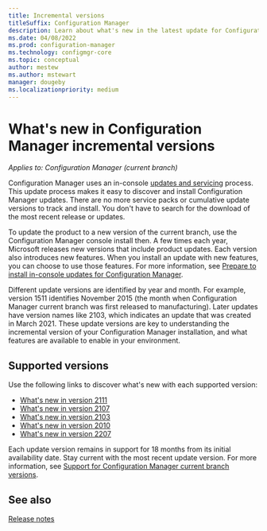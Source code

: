 ```yaml
---
title: Incremental versions
titleSuffix: Configuration Manager
description: Learn about what's new in the latest update for Configuration Manager.
ms.date: 04/08/2022
ms.prod: configuration-manager
ms.technology: configmgr-core
ms.topic: conceptual
author: mestew
ms.author: mstewart
manager: dougeby
ms.localizationpriority: medium
---
```


# What's new in Configuration Manager incremental versions

*Applies to: Configuration Manager (current branch)*

Configuration Manager uses an in-console [updates and servicing](../../servers/manage/updates.md) process. This update process makes it easy to discover and install Configuration Manager updates. There are no more service packs or cumulative update versions to track and install. You don't have to search for the download of the most recent release or updates.

To update the product to a new version of the current branch, use the Configuration Manager console install then. A few times each year, Microsoft releases new versions that include product updates. Each version also introduces new features. When you install an update with new features, you can choose to use those features. For more information, see [Prepare to install in-console updates for Configuration Manager](../../servers/manage/prepare-in-console-updates.md).

Different update versions are identified by year and month. For example, version 1511 identifies November 2015 (the month when Configuration Manager current branch was first released to manufacturing). Later updates have version names like 2103, which indicates an update that was created in March 2021. These update versions are key to understanding the incremental version of your Configuration Manager installation, and what features are available to enable in your environment.

## Supported versions

Use the following links to discover what's new with each supported version:

- [What's new in version 2111](whats-new-in-version-2111.md)
- [What's new in version 2107](whats-new-in-version-2107.md)
- [What's new in version 2103](whats-new-in-version-2103.md)
- [What's new in version 2010](whats-new-in-version-2010.md)
- [What's new in version 2207](whats-new-in-version-2207.md)


Each update version remains in support for 18 months from its initial availability date. Stay current with the most recent update version. For more information, see [Support for Configuration Manager current branch versions](../../servers/manage/current-branch-versions-supported.md).

## See also

[Release notes](../../servers/deploy/install/release-notes.md)
